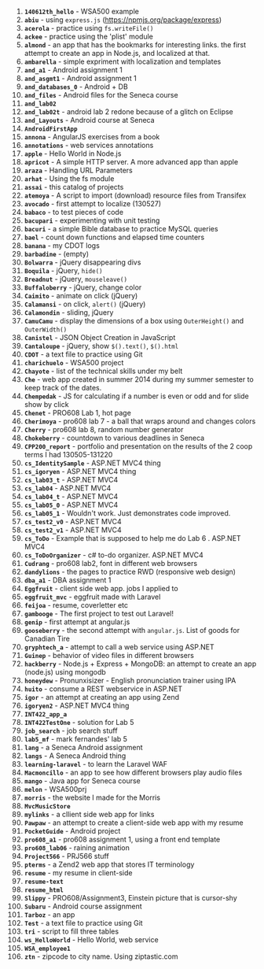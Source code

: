 1. **`140612th_hello`** - WSA500 example   
1. **`abiu`**  - using `express.js` (https://npmjs.org/package/express)      
1. **`acerola`** - practice using `fs.writeFile()`      
1. **`ackee`** - practice using the 'plist' module   
1. **`almond`** -  an app that has the bookmarks for interesting links. the first attempt to create an app in Node.js, and localized at that.    
1. **`ambarella`** -   simple expriment with localization and templates   
1. **`and_a1`** - Android assignment 1   
1. **`and_asgmt1`** - Android assignment 1   
1. **`and_databases_0`** - Android + DB   
1. **`and_files`** - Android files for the Seneca course   
1. **`and_lab02`**   
1. **`and_lab02t`** - android lab 2 redone because of a glitch on Eclipse   
1. **`and_Layouts`** - Android course at Seneca   
1. **`AndroidFirstApp`**   
2. **`annona`** - AngularJS exercises from a book
1. **`annotations`** - web services annotations   
1. **`apple`** - Hello World in Node.js     
1. **`apricot`** - A simple HTTP server. A more advanced app than apple   
1. **`araza`** - Handling URL Parameters   
1. **`arhat`** - Using the fs module   
1. **`assai`** - this catalog of projects
1. **`atemoya`** - A script to import (download) resource files from Transifex   
1. **`avocado`** - first attempt to localize (130527)   
1. **`babaco`** - to test pieces of code   
1. **`bacupari`** - experimenting with unit testing   
2. **`bacuri`** - a simple Bible database to practice MySQL queries   
3. **`bael`** - count down functions and elapsed time counters   
1. **`banana`** - my CDOT logs   
1. **`barbadine`** - (empty)   
1. **`Bolwarra`** - jQuery disappearing divs     
1. **`Boquila`** - jQuery, `hide()`     
1. **`Breadnut`** - jQuery, `mouseleave()`   
1. **`Buffaloberry`** - jQuery, change color     
1. **`Caimito`** - animate on click (jQuery)     
1. **`Calamansi`** - on click, `alert()` (jQuery)     
1. **`Calamondin`** - sliding, jQuery     
1. **`CamuCamu`** - display the dimensions of a box using `OuterHeight()` and `OuterWidth()`     
1. **`Canistel`** - JSON Object Creation in JavaScript   
1. **`Cantaloupe`** - jQuery, show `$().text()`, `$().html`   
1. **`CDOT`**  - a text file to practice using Git   
1. **`charichuelo`** - WSA500 project   
1. **`Chayote`** - list of the technical skills under my belt   
1. **`Che`** - web app created in summer 2014 during my summer semester to keep track of the dates.   
1. **`Chempedak`** - JS for calculating if a number is even or odd and for slide show by click   
1. **`Chenet`** - PRO608 Lab 1, hot page    
1. **`Cherimoya`** - pro608 lab 7 - a ball that wraps around and changes colors   
1. **`Cherry`** - pro608 lab 8, random number generator   
1. **`Chokeberry`** - countdown to various deadlines in Seneca   
1. **`CPP200_report`** - portfolio and presentation on the results of the 2 coop terms I had 130505-131220   
1. **`cs_IdentitySample`** - ASP.NET MVC4 thing   
1. **`cs_igoryen`** - ASP.NET MVC4 thing   
1. **`cs_lab03_t`** - ASP.NET MVC4    
1. **`cs_lab04`** - ASP.NET MVC4    
1. **`cs_lab04_t`** - ASP.NET MVC4    
1. **`cs_lab05_0`** - ASP.NET MVC4    
1. **`cs_lab05_1`** - Wouldn't work. Just demonstrates code improved.   
1. **`cs_test2_v0`** - ASP.NET MVC4    
1. **`cs_test2_v1`** - ASP.NET MVC4    
1. **`cs_ToDo`** - Example that is supposed to help me do Lab 6 . ASP.NET MVC4    
1. **`cs_ToDoOrganizer`** - c# to-do organizer. ASP.NET MVC4    
1. **`Cudrang`** - pro608 lab2, font in different web browsers   
1. **`dandylions`** - the pages to practice RWD (responsive web design)   
1. **`dba_a1`** - DBA assignment 1   
1. **`Eggfruit`** - client side web app. jobs I applied to   
1. **`eggfruit_mvc`** - eggfruit made with Laravel   
1. **`feijoa`** - resume, coverletter etc   
1. **`gambooge`** - The first project to test out Laravel!   
1. **`genip`** - first attempt at angular.js   
1. **`gooseberry`** - the second attempt with `angular.js`. List of goods for Canadian Tire   
1. **`gryphtech_a`** - attempt to call a web service using ASP.NET   
1. **`Guinep`** - behavior of video files in different browsers   
1. **`hackberry`** - Node.js + Express + MongoDB: an attempt to create an app (node.js) using mongodb   
1. **`honeydew`** - Pronunxisizer - English pronunciation trainer using IPA   
1. **`huito`** - consume a REST webservice in ASP.NET   
1. **`igor`** - an attempt at creating an app using Zend   
1. **`igoryen2`** - ASP.NET MVC4 thing   
1. **`INT422_app_a`**      
1. **`INT422TestOne`** - solution for Lab 5   
1. **`job_search`** - job search stuff   
1. **`lab5_mf`** - mark fernandes' lab 5   
1. **`lang`** - a Seneca Android assignment   
1. **`langs`** - A Seneca Android thing   
1. **`learning-laravel`** - to learn the Laravel WAF   
1. **`Macmoncillo`** - an app to see how different browsers play audio files   
1. **`mango`** - Java app for Seneca course   
1. **`melon`** - WSA500prj   
1. **`morris`** - the website I made for the Morris   
1. **`MvcMusicStore`**   
1. **`mylinks`** - a cllient side web app for links   
1. **`Pawpaw`** - an attempt to create a client-side web app with my resume   
1. **`PocketGuide`** - Android project   
1. **`pro608_a1`** - pro608 assignment 1, using a front end template   
1. **`pro608_lab06`** - raining animation   
1. **`Project566`** - PRJ566 stuff   
1. **`pterms`** - a Zend2 web app that stores IT terminology   
1. **`resume`** - my resume in client-side   
1. **`resume-text`**   
1. **`resume_html`**   
1. **`Slippy`** - PRO608/Assignment3, Einstein picture that is cursor-shy   
1. **`Subaru`** - Android course assignment   
1. **`Tarboz`** - an app   
1. **`Test`** - a text file to practice using Git   
1. **`tri`** - script to fill three tables   
1. **`ws_HelloWorld`** - Hello World, web service   
1. **`WSA_employee1`**   
1. **`ztn`** - zipcode to city name. Using ziptastic.com   
